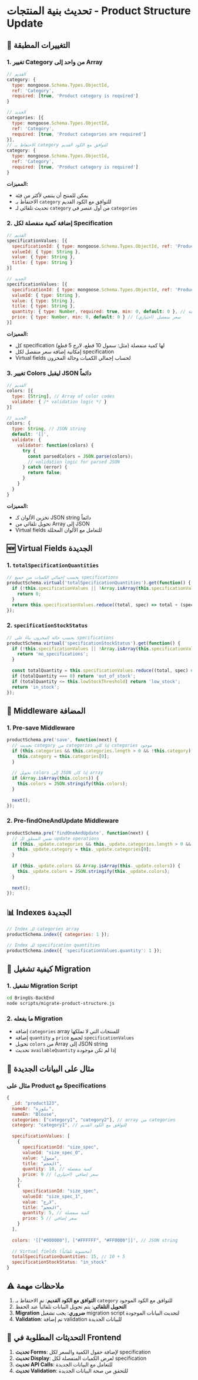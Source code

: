 # تحديث بنية المنتجات - Product Structure Update

## 🔄 التغييرات المطبقة

### 1. تغيير Category من واحد إلى Array
```javascript
// القديم
category: {
  type: mongoose.Schema.Types.ObjectId,
  ref: 'Category',
  required: [true, 'Product category is required']
}

// الجديد
categories: [{
  type: mongoose.Schema.Types.ObjectId,
  ref: 'Category',
  required: [true, 'Product categories are required']
}],
// الاحتفاظ بـ category للتوافق مع الكود القديم
category: {
  type: mongoose.Schema.Types.ObjectId,
  ref: 'Category',
  required: [true, 'Product category is required']
}
```

**المميزات:**
- يمكن للمنتج أن ينتمي لأكثر من فئة
- الاحتفاظ بـ `category` للتوافق مع الكود القديم
- تحديث تلقائي لـ `category` من أول عنصر في `categories`

### 2. إضافة كمية منفصلة لكل Specification
```javascript
// القديم
specificationValues: [{
  specificationId: { type: mongoose.Schema.Types.ObjectId, ref: 'ProductSpecification' },
  valueId: { type: String },
  value: { type: String },
  title: { type: String }
}]

// الجديد
specificationValues: [{
  specificationId: { type: mongoose.Schema.Types.ObjectId, ref: 'ProductSpecification' },
  valueId: { type: String },
  value: { type: String },
  title: { type: String },
  quantity: { type: Number, required: true, min: 0, default: 0 }, // كمية منفصلة
  price: { type: Number, min: 0, default: 0 } // سعر منفصل (اختياري)
}]
```

**المميزات:**
- كل specification لها كمية منفصلة (مثل: سمول 10 قطع، لارج 5 قطع)
- إمكانية إضافة سعر منفصل لكل specification
- Virtual fields لحساب إجمالي الكميات وحالة المخزون

### 3. تغيير Colors ليقبل JSON دائماً
```javascript
// القديم
colors: [{
  type: [String], // Array of color codes
  validate: { /* validation logic */ }
}]

// الجديد
colors: {
  type: String, // JSON string
  default: '[]',
  validate: {
    validator: function(colors) {
      try {
        const parsedColors = JSON.parse(colors);
        // validation logic for parsed JSON
      } catch (error) {
        return false;
      }
    }
  }
}
```

**المميزات:**
- تخزين الألوان كـ JSON string دائماً
- تحويل تلقائي من Array إلى JSON
- Virtual fields للتعامل مع الألوان المحللة

## 🆕 Virtual Fields الجديدة

### 1. `totalSpecificationQuantities`
```javascript
// يحسب إجمالي الكميات من جميع specifications
productSchema.virtual('totalSpecificationQuantities').get(function() {
  if (!this.specificationValues || !Array.isArray(this.specificationValues)) {
    return 0;
  }
  return this.specificationValues.reduce((total, spec) => total + (spec.quantity || 0), 0);
});
```

### 2. `specificationStockStatus`
```javascript
// يحسب حالة المخزون بناءً على specifications
productSchema.virtual('specificationStockStatus').get(function() {
  if (!this.specificationValues || !Array.isArray(this.specificationValues)) {
    return 'no_specifications';
  }
  
  const totalQuantity = this.specificationValues.reduce((total, spec) => total + (spec.quantity || 0), 0);
  if (totalQuantity === 0) return 'out_of_stock';
  if (totalQuantity <= this.lowStockThreshold) return 'low_stock';
  return 'in_stock';
});
```

## 🔧 Middleware المضافة

### 1. Pre-save Middleware
```javascript
productSchema.pre('save', function(next) {
  // تحديث category من categories إذا كان categories موجود
  if (this.categories && this.categories.length > 0 && !this.category) {
    this.category = this.categories[0];
  }
  
  // تحويل colors إلى JSON إذا كان array
  if (Array.isArray(this.colors)) {
    this.colors = JSON.stringify(this.colors);
  }
  
  next();
});
```

### 2. Pre-findOneAndUpdate Middleware
```javascript
productSchema.pre('findOneAndUpdate', function(next) {
  // نفس المنطق للـ update operations
  if (this._update.categories && this._update.categories.length > 0 && !this._update.category) {
    this._update.category = this._update.categories[0];
  }
  
  if (this._update.colors && Array.isArray(this._update.colors)) {
    this._update.colors = JSON.stringify(this._update.colors);
  }
  
  next();
});
```

## 📊 Indexes الجديدة

```javascript
// Index للـ categories array
productSchema.index({ categories: 1 });

// Index للـ specification quantities
productSchema.index({ 'specificationValues.quantity': 1 });
```

## 🚀 كيفية تشغيل Migration

### 1. تشغيل Migration Script
```bash
cd BringUs-BackEnd
node scripts/migrate-product-structure.js
```

### 2. ما يفعله Migration
- إضافة `categories` array للمنتجات التي لا تملكها
- إضافة `quantity` و `price` لجميع `specificationValues`
- تحويل `colors` من Array إلى JSON string
- تحديث `availableQuantity` إذا لم تكن موجودة

## 📝 مثال على البيانات الجديدة

### مثال على Product مع Specifications
```javascript
{
  _id: "product123",
  nameAr: "بلوزة",
  nameEn: "Blouse",
  categories: ["category1", "category2"], // array من categories
  category: "category1", // للتوافق مع الكود القديم
  
  specificationValues: [
    {
      specificationId: "size_spec",
      valueId: "size_spec_0",
      value: "سمول",
      title: "الحجم",
      quantity: 10, // كمية منفصلة
      price: 0 // سعر إضافي (اختياري)
    },
    {
      specificationId: "size_spec",
      valueId: "size_spec_1", 
      value: "لارج",
      title: "الحجم",
      quantity: 5, // كمية منفصلة
      price: 5 // سعر إضافي
    }
  ],
  
  colors: '[["#000000"], ["#FFFFFF", "#FF0000"]]', // JSON string
  
  // Virtual fields (محسوبة تلقائياً)
  totalSpecificationQuantities: 15, // 10 + 5
  specificationStockStatus: "in_stock"
}
```

## ⚠️ ملاحظات مهمة

1. **التوافق مع الكود القديم**: تم الاحتفاظ بـ `category` للتوافق مع الكود الموجود
2. **التحويل التلقائي**: يتم تحويل البيانات تلقائياً عند الحفظ
3. **Migration ضروري**: يجب تشغيل migration script لتحديث البيانات الموجودة
4. **Validation**: تم إضافة validation للبيانات الجديدة

## 🔄 التحديثات المطلوبة في Frontend

1. **تحديث Forms**: لإضافة حقول الكمية والسعر لكل specification
2. **تحديث Display**: لعرض الكميات المنفصلة لكل specification
3. **تحديث API Calls**: للتعامل مع البيانات الجديدة
4. **تحديث Validation**: للتحقق من صحة البيانات الجديدة 